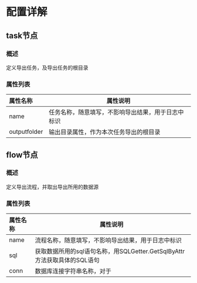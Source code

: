 # 配置详解

## task节点
### 概述
定义导出任务，及导出任务的根目录

### 属性列表
| 属性名称 | 属性说明 |
|:------- | ------- |
| name | 任务名称，随意填写，不影响导出结果，用于日志中标识 |
| outputfolder | 输出目录属性，作为本次任务导出的根目录 |

## flow节点
### 概述
定义导出流程，并取出导出所用的数据源

### 属性列表
| 属性名称 | 属性说明 |
|:------- | ------- |
| name | 流程名称，随意填写，不影响导出结果，用于日志中标识 |
| sql | 获取数据所用的sql语句名称，用SQLGetter.GetSqlByAttr方法获取具体的SQL语句 |
| conn | 数据库连接字符串名称，对于
